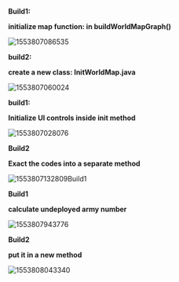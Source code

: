 **Build1:**

**initialize map function: in buildWorldMapGraph()**

![1553807086535](C:\Users\WW\AppData\Roaming\Typora\typora-user-images\1553807086535.png) 

 

**build2:**

**create a new class: InitWorldMap.java**

![1553807060024](C:\Users\WW\AppData\Roaming\Typora\typora-user-images\1553807060024.png) 

 

**build1:**

**Initialize UI controls inside init method**

![1553807028076](C:\Users\WW\AppData\Roaming\Typora\typora-user-images\1553807028076.png) 

 **Build2**

**Exact the codes into a separate method**

![1553807132809](C:\Users\WW\AppData\Roaming\Typora\typora-user-images\1553807132809.png)Build1



**Build1**

**calculate undeployed army number**

![1553807943776](C:\Users\WW\AppData\Roaming\Typora\typora-user-images\1553807943776.png)

**Build2**

**put it in a new method**

![1553808043340](C:\Users\WW\AppData\Roaming\Typora\typora-user-images\1553808043340.png)